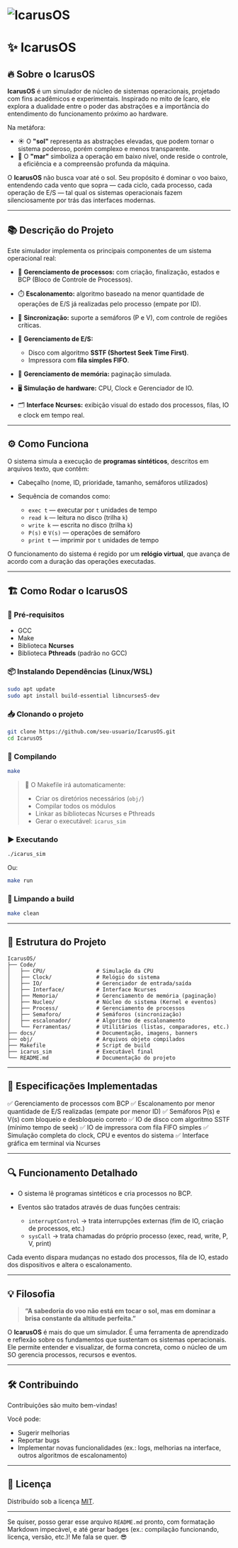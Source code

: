 # ![IcarusOS](./docs/IcarusOS-Final.png)

# ✨ IcarusOS 

## 🔥 Sobre o IcarusOS

**IcarusOS** é um simulador de núcleo de sistemas operacionais, projetado com fins acadêmicos e experimentais. Inspirado no mito de Ícaro, ele explora a dualidade entre o poder das abstrações e a importância do entendimento do funcionamento próximo ao hardware.

Na metáfora:

* ☀️ O **"sol"** representa as abstrações elevadas, que podem tornar o sistema poderoso, porém complexo e menos transparente.
* 🌊 O **"mar"** simboliza a operação em baixo nível, onde reside o controle, a eficiência e a compreensão profunda da máquina.

O **IcarusOS** não busca voar até o sol. Seu propósito é dominar o voo baixo, entendendo cada vento que sopra — cada ciclo, cada processo, cada operação de E/S — tal qual os sistemas operacionais fazem silenciosamente por trás das interfaces modernas.

---

## 📚 Descrição do Projeto

Este simulador implementa os principais componentes de um sistema operacional real:

* 🧠 **Gerenciamento de processos:** com criação, finalização, estados e BCP (Bloco de Controle de Processos).
* ⏱️ **Escalonamento:** algoritmo baseado na menor quantidade de operações de E/S já realizadas pelo processo (empate por ID).
* 🔧 **Sincronização:** suporte a semáforos (P e V), com controle de regiões críticas.
* 💾 **Gerenciamento de E/S:**

  * Disco com algoritmo **SSTF (Shortest Seek Time First)**.
  * Impressora com **fila simples FIFO**.
* 🧠 **Gerenciamento de memória:** paginação simulada.
* 🖥️ **Simulação de hardware:** CPU, Clock e Gerenciador de IO.
* 🗂️ **Interface Ncurses:** exibição visual do estado dos processos, filas, IO e clock em tempo real.

---

## ⚙️ Como Funciona

O sistema simula a execução de **programas sintéticos**, descritos em arquivos texto, que contêm:

* Cabeçalho (nome, ID, prioridade, tamanho, semáforos utilizados)
* Sequência de comandos como:

  * `exec t` — executar por `t` unidades de tempo
  * `read k` — leitura no disco (trilha `k`)
  * `write k` — escrita no disco (trilha `k`)
  * `P(s)` e `V(s)` — operações de semáforo
  * `print t` — imprimir por `t` unidades de tempo

O funcionamento do sistema é regido por um **relógio virtual**, que avança de acordo com a duração das operações executadas.

---

## 🏗️ Como Rodar o IcarusOS

### 🔧 Pré-requisitos

* GCC
* Make
* Biblioteca **Ncurses**
* Biblioteca **Pthreads** (padrão no GCC)

### 📦 Instalando Dependências (Linux/WSL)

```bash
sudo apt update
sudo apt install build-essential libncurses5-dev
```

### 📥 Clonando o projeto

```bash
git clone https://github.com/seu-usuario/IcarusOS.git
cd IcarusOS
```

### 🔨 Compilando

```bash
make
```

> 🔧 O Makefile irá automaticamente:
>
> * Criar os diretórios necessários (`obj/`)
> * Compilar todos os módulos
> * Linkar as bibliotecas Ncurses e Pthreads
> * Gerar o executável: `icarus_sim`

### ▶️ Executando

```bash
./icarus_sim
```

Ou:

```bash
make run
```

### 🧹 Limpando a build

```bash
make clean
```

---

## 📂 Estrutura do Projeto

```plaintext
IcarusOS/
├── Code/
│   ├── CPU/                # Simulação da CPU
│   ├── Clock/              # Relógio do sistema
│   ├── IO/                 # Gerenciador de entrada/saída
│   ├── Interface/          # Interface Ncurses
│   ├── Memoria/            # Gerenciamento de memória (paginação)
│   ├── Nucleo/             # Núcleo do sistema (Kernel e eventos)
│   ├── Process/            # Gerenciamento de processos
│   ├── Semaforo/           # Semáforos (sincronização)
│   ├── escalonador/        # Algoritmo de escalonamento
│   └── Ferramentas/        # Utilitários (listas, comparadores, etc.)
├── docs/                   # Documentação, imagens, banners
├── obj/                    # Arquivos objeto compilados
├── Makefile                # Script de build
├── icarus_sim              # Executável final
└── README.md               # Documentação do projeto
```

---

## 🚦 Especificações Implementadas

✅ Gerenciamento de processos com BCP
✅ Escalonamento por menor quantidade de E/S realizadas (empate por menor ID)
✅ Semáforos P(s) e V(s) com bloqueio e desbloqueio correto
✅ IO de disco com algoritmo SSTF (mínimo tempo de seek)
✅ IO de impressora com fila FIFO simples
✅ Simulação completa do clock, CPU e eventos do sistema
✅ Interface gráfica em terminal via Ncurses

---

## 🔍 Funcionamento Detalhado

* O sistema lê programas sintéticos e cria processos no BCP.
* Eventos são tratados através de duas funções centrais:

  * `interruptControl` → trata interrupções externas (fim de IO, criação de processos, etc.)
  * `sysCall` → trata chamadas do próprio processo (exec, read, write, P, V, print)

Cada evento dispara mudanças no estado dos processos, fila de IO, estado dos dispositivos e altera o escalonamento.

---

## 💡 Filosofia

> **“A sabedoria do voo não está em tocar o sol, mas em dominar a brisa constante da altitude perfeita.”**

O **IcarusOS** é mais do que um simulador. É uma ferramenta de aprendizado e reflexão sobre os fundamentos que sustentam os sistemas operacionais. Ele permite entender e visualizar, de forma concreta, como o núcleo de um SO gerencia processos, recursos e eventos.

---

## 🛠️ Contribuindo

Contribuições são muito bem-vindas!

Você pode:

* Sugerir melhorias
* Reportar bugs
* Implementar novas funcionalidades (ex.: logs, melhorias na interface, outros algoritmos de escalonamento)

---

## 📜 Licença

Distribuído sob a licença [MIT](LICENSE).

---

Se quiser, posso gerar esse arquivo `README.md` pronto, com formatação Markdown impecável, e até gerar badges (ex.: compilação funcionando, licença, versão, etc.)! Me fala se quer. 😎
